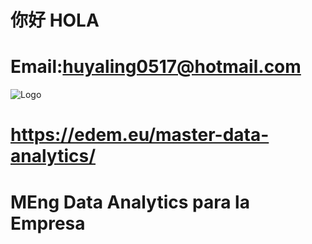 # 你好 HOLA
# Email:huyaling0517@hotmail.com

![Logo](http://www.gepacv.org/wp-content/uploads/2017/01/EDEM-Logo--1024x517.png)
# https://edem.eu/master-data-analytics/

# MEng Data Analytics para la Empresa

